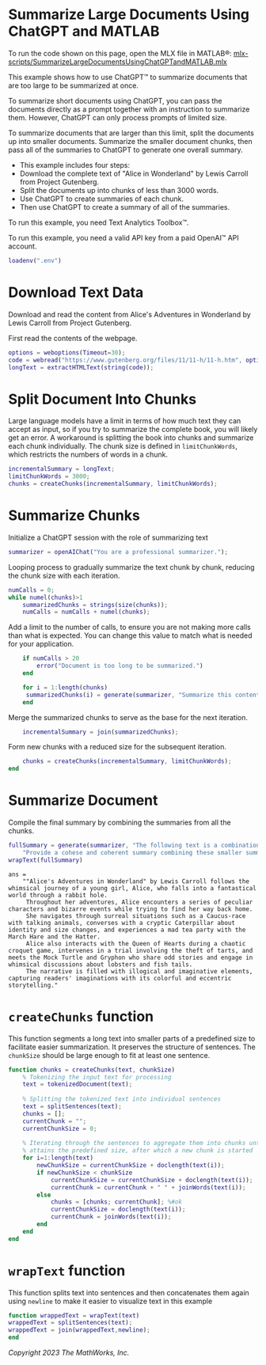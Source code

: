 
# Summarize Large Documents Using ChatGPT and MATLAB

To run the code shown on this page, open the MLX file in MATLAB®: [mlx-scripts/SummarizeLargeDocumentsUsingChatGPTandMATLAB.mlx](mlx-scripts/SummarizeLargeDocumentsUsingChatGPTandMATLAB.mlx) 

This example shows how to use ChatGPT™ to summarize documents that are too large to be summarized at once.


To summarize short documents using ChatGPT, you can pass the documents directly as a prompt together with an instruction to summarize them. However, ChatGPT can only process prompts of limited size.


To summarize documents that are larger than this limit, split the documents up into smaller documents. Summarize the smaller document chunks, then pass all of the summaries to ChatGPT to generate one overall summary.

-  This example includes four steps: 
-  Download the complete text of "Alice in Wonderland" by Lewis Carroll from Project Gutenberg. 
-  Split the documents up into chunks of less than 3000 words.  
-  Use ChatGPT to create summaries of each chunk. 
-  Then use ChatGPT to create a summary of all of the summaries.  

To run this example, you need Text Analytics Toolbox™.


To run this example, you need a valid API key from a paid OpenAI™ API account.

```matlab
loadenv(".env")
```
# Download Text Data

Download and read the content from Alice's Adventures in Wonderland by Lewis Carroll from Project Gutenberg.


First read the contents of the webpage.

```matlab
options = weboptions(Timeout=30);
code = webread("https://www.gutenberg.org/files/11/11-h/11-h.htm", options);
longText = extractHTMLText(string(code));
```
# Split Document Into Chunks

Large language models have a limit in terms of how much text they can accept as input, so if you try to summarize the complete book, you will likely get an error. A workaround is splitting the book into chunks and summarize each chunk individually. The chunk size is defined in `limitChunkWords`, which restricts the numbers of words in a chunk.

```matlab
incrementalSummary = longText;
limitChunkWords = 3000;
chunks = createChunks(incrementalSummary, limitChunkWords);
```
# Summarize Chunks

Initialize a ChatGPT session with the role of summarizing text

```matlab
summarizer = openAIChat("You are a professional summarizer.");
```

Looping process to gradually summarize the text chunk by chunk, reducing the chunk size with each iteration. 

```matlab
numCalls = 0;
while numel(chunks)>1
    summarizedChunks = strings(size(chunks));
    numCalls = numCalls + numel(chunks);
```

Add a limit to the number of calls, to ensure you are not making more calls than what is expected. You can change this value to match what is needed for your application.

```matlab
    if numCalls > 20
        error("Document is too long to be summarized.")
    end

    for i = 1:length(chunks)
     summarizedChunks(i) = generate(summarizer, "Summarize this content:" + newline + chunks(i));     
    end 
```

Merge the summarized chunks to serve as the base for the next iteration.

```matlab
    incrementalSummary = join(summarizedChunks);
```

Form new chunks with a reduced size for the subsequent iteration.

```matlab
    chunks = createChunks(incrementalSummary, limitChunkWords);
end
```
# Summarize Document

Compile the final summary by combining the summaries from all the chunks.

```matlab
fullSummary = generate(summarizer, "The following text is a combination of summaries. " + ...
    "Provide a cohese and coherent summary combining these smaller summaries, preserving as much information as possible:" + newline + incrementalSummary);
wrapText(fullSummary)
```

```matlabTextOutput
ans = 
    ""Alice's Adventures in Wonderland" by Lewis Carroll follows the whimsical journey of a young girl, Alice, who falls into a fantastical world through a rabbit hole.
     Throughout her adventures, Alice encounters a series of peculiar characters and bizarre events while trying to find her way back home.
     She navigates through surreal situations such as a Caucus-race with talking animals, converses with a cryptic Caterpillar about identity and size changes, and experiences a mad tea party with the March Hare and the Hatter.
     Alice also interacts with the Queen of Hearts during a chaotic croquet game, intervenes in a trial involving the theft of tarts, and meets the Mock Turtle and Gryphon who share odd stories and engage in whimsical discussions about lobsters and fish tails.
     The narrative is filled with illogical and imaginative elements, capturing readers' imaginations with its colorful and eccentric storytelling."

```

# `createChunks` function

This function segments a long text into smaller parts of a predefined size to facilitate easier summarization. It preserves the structure of sentences. The `chunkSize` should be large enough to fit at least one sentence.

```matlab
function chunks = createChunks(text, chunkSize)
    % Tokenizing the input text for processing
    text = tokenizedDocument(text);
    
    % Splitting the tokenized text into individual sentences
    text = splitSentences(text);
    chunks = [];
    currentChunk = "";
    currentChunkSize = 0;
    
    % Iterating through the sentences to aggregate them into chunks until the chunk 
    % attains the predefined size, after which a new chunk is started
    for i=1:length(text)
        newChunkSize = currentChunkSize + doclength(text(i));
        if newChunkSize < chunkSize
            currentChunkSize = currentChunkSize + doclength(text(i));
            currentChunk = currentChunk + " " + joinWords(text(i));
        else
            chunks = [chunks; currentChunk]; %#ok
            currentChunkSize = doclength(text(i));
            currentChunk = joinWords(text(i));
        end
    end
end
```
# `wrapText` function

This function splits text into sentences and then concatenates them again using `newline` to make it easier to visualize text in this example

```matlab
function wrappedText = wrapText(text)
wrappedText = splitSentences(text);
wrappedText = join(wrappedText,newline);
end
```

*Copyright 2023 The MathWorks, Inc.*

